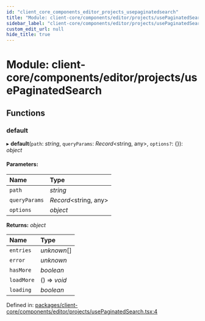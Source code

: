 ```yaml
---
id: "client_core_components_editor_projects_usepaginatedsearch"
title: "Module: client-core/components/editor/projects/usePaginatedSearch"
sidebar_label: "client-core/components/editor/projects/usePaginatedSearch"
custom_edit_url: null
hide_title: true
---
```


# Module: client-core/components/editor/projects/usePaginatedSearch

## Functions

### default

▸ **default**(`path`: *string*, `queryParams`: *Record*<string, any\>, `options?`: {}): *object*

#### Parameters:

Name | Type |
:------ | :------ |
`path` | *string* |
`queryParams` | *Record*<string, any\> |
`options` | *object* |

**Returns:** *object*

Name | Type |
:------ | :------ |
`entries` | *unknown*[] |
`error` | *unknown* |
`hasMore` | *boolean* |
`loadMore` | () => *void* |
`loading` | *boolean* |

Defined in: [packages/client-core/components/editor/projects/usePaginatedSearch.tsx:4](https://github.com/xr3ngine/xr3ngine/blob/9d253dc38/packages/client-core/components/editor/projects/usePaginatedSearch.tsx#L4)
